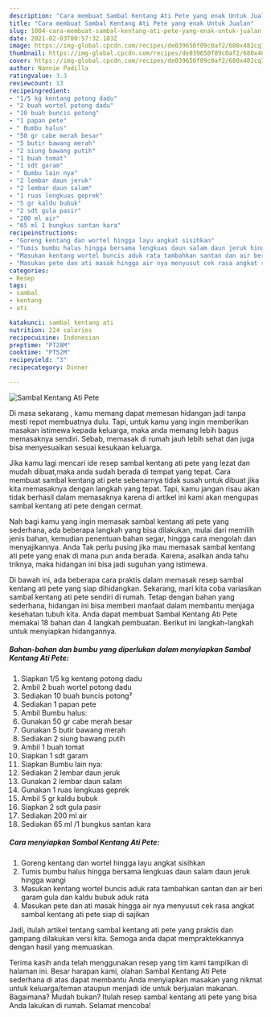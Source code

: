 ```yaml
---
description: "Cara membuat Sambal Kentang Ati Pete yang enak Untuk Jualan"
title: "Cara membuat Sambal Kentang Ati Pete yang enak Untuk Jualan"
slug: 1004-cara-membuat-sambal-kentang-ati-pete-yang-enak-untuk-jualan
date: 2021-02-03T00:57:32.103Z
image: https://img-global.cpcdn.com/recipes/de039650f09c0af2/680x482cq70/sambal-kentang-ati-pete-foto-resep-utama.jpg
thumbnail: https://img-global.cpcdn.com/recipes/de039650f09c0af2/680x482cq70/sambal-kentang-ati-pete-foto-resep-utama.jpg
cover: https://img-global.cpcdn.com/recipes/de039650f09c0af2/680x482cq70/sambal-kentang-ati-pete-foto-resep-utama.jpg
author: Nannie Padilla
ratingvalue: 3.3
reviewcount: 13
recipeingredient:
- "1/5 kg kentang potong dadu"
- "2 buah wortel potong dadu"
- "10 buah buncis potong"
- "1 papan pete"
- " Bumbu halus"
- "50 gr cabe merah besar"
- "5 butir bawang merah"
- "2 siung bawang putih"
- "1 buah tomat"
- "1 sdt garam"
- " Bumbu lain nya"
- "2 lembar daun jeruk"
- "2 lembar daun salam"
- "1 ruas lengkuas geprek"
- "5 gr kaldu bubuk"
- "2 sdt gula pasir"
- "200 ml air"
- "65 ml 1 bungkus santan kara"
recipeinstructions:
- "Goreng kentang dan wortel hingga layu angkat sisihkan"
- "Tumis bumbu halus hingga bersama lengkuas daun salam daun jeruk hingga wangi"
- "Masukan kentang wortel buncis aduk rata tambahkan santan dan air beri garam gula dan kaldu bubuk aduk rata"
- "Masukan pete dan ati masak hingga air nya menyusut cek rasa angkat sambal kentang ati pete siap di sajikan"
categories:
- Resep
tags:
- sambal
- kentang
- ati

katakunci: sambal kentang ati 
nutrition: 224 calories
recipecuisine: Indonesian
preptime: "PT28M"
cooktime: "PT52M"
recipeyield: "3"
recipecategory: Dinner

---
```



![Sambal Kentang Ati Pete](https://img-global.cpcdn.com/recipes/de039650f09c0af2/680x482cq70/sambal-kentang-ati-pete-foto-resep-utama.jpg)

Di masa  sekarang , kamu memang dapat memesan hidangan jadi tanpa mesti repot membuatnya dulu. Tapi, untuk kamu yang ingin memberikan masakan istimewa kepada keluarga, maka anda memang lebih bagus memasaknya sendiri. Sebab, memasak di rumah jauh lebih sehat dan juga bisa menyesuaikan sesuai kesukaan keluarga.

Jika kamu lagi mencari ide resep sambal kentang ati pete yang lezat dan mudah dibuat,maka anda sudah berada di tempat yang tepat. Cara membuat sambal kentang ati pete  sebenarnya tidak susah untuk dibuat jika kita memasaknya dengan langkah yang tepat. Tapi, kamu jangan risau akan tidak berhasil dalam memasaknya 
karena di artikel ini kami akan mengupas sambal kentang ati pete dengan cermat.  



Nah bagi kamu yang ingin memasak sambal kentang ati pete yang sederhana, ada beberapa langkah yang bisa dilakukan, mulai dari memilih jenis bahan, kemudian penentuan bahan segar, hingga cara mengolah dan menyajikannya. Anda Tak perlu pusing jika mau memasak sambal kentang ati pete yang enak di mana pun anda berada. Karena, asalkan anda  tahu triknya, maka hidangan ini bisa jadi suguhan yang istimewa.

Di bawah ini, ada beberapa cara praktis  dalam memasak resep sambal kentang ati pete yang siap dihidangkan. Sekarang, mari kita coba variasikan sambal kentang ati pete sendiri di rumah. Tetap dengan bahan yang sederhana, hidangan ini bisa memberi manfaat dalam membantu menjaga kesehatan tubuh kita. Anda dapat membuat Sambal Kentang Ati Pete memakai 18 bahan dan 4 langkah pembuatan. Berikut ini langkah-langkah untuk menyiapkan hidangannya.

<!--inarticleads1-->

##### Bahan-bahan dan bumbu yang diperlukan dalam menyiapkan Sambal Kentang Ati Pete:

1. Siapkan 1/5 kg kentang potong dadu
1. Ambil 2 buah wortel potong dadu
1. Sediakan 10 buah buncis potong²
1. Sediakan 1 papan pete
1. Ambil  Bumbu halus:
1. Gunakan 50 gr cabe merah besar
1. Gunakan 5 butir bawang merah
1. Sediakan 2 siung bawang putih
1. Ambil 1 buah tomat
1. Siapkan 1 sdt garam
1. Siapkan  Bumbu lain nya:
1. Sediakan 2 lembar daun jeruk
1. Gunakan 2 lembar daun salam
1. Gunakan 1 ruas lengkuas geprek
1. Ambil 5 gr kaldu bubuk
1. Siapkan 2 sdt gula pasir
1. Sediakan 200 ml air
1. Sediakan 65 ml /1 bungkus santan kara




<!--inarticleads2-->

##### Cara menyiapkan Sambal Kentang Ati Pete:

1. Goreng kentang dan wortel hingga layu angkat sisihkan
1. Tumis bumbu halus hingga bersama lengkuas daun salam daun jeruk hingga wangi
1. Masukan kentang wortel buncis aduk rata tambahkan santan dan air beri garam gula dan kaldu bubuk aduk rata
1. Masukan pete dan ati masak hingga air nya menyusut cek rasa angkat sambal kentang ati pete siap di sajikan




Jadi, itulah artikel tentang  sambal kentang ati pete  yang praktis dan gampang dilakukan versi kita. Semoga anda dapat mempraktekkannya dengan hasil yang memuaskan. 

Terima kasih anda telah menggunakan resep yang tim kami tampilkan di halaman ini. Besar harapan kami, olahan  Sambal Kentang Ati Pete sederhana di atas dapat membantu Anda menyiapkan masakan yang nikmat untuk keluarga/teman ataupun menjadi ide untuk berjualan makanan. Bagaimana? Mudah bukan? Itulah resep sambal kentang ati pete yang bisa Anda lakukan di rumah. Selamat mencoba!

